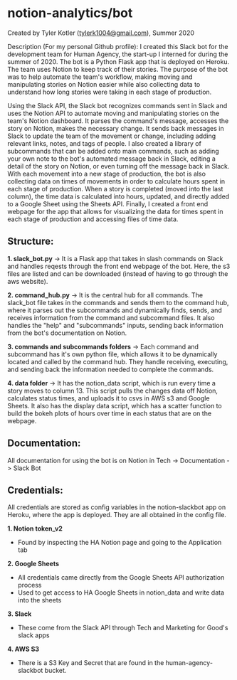 # notion-analytics/bot
Created by Tyler Kotler (tylerk1004@gmail.com), Summer 2020

Description (For my personal Github profile):
I created this Slack bot for the development team for Human Agency, the start-up I interned for during the summer of 2020. The bot is a Python Flask app that is deployed on Heroku. The team uses Notion to keep track of their stories. The purpose of the bot was to help automate the team's workflow, making moving and manipulating stories on Notion easier while also collecting data to understand how long stories were taking in each stage of production.

Using the Slack API, the Slack bot recognizes commands sent in Slack and uses the Notion API to automate moving and manipulating stories on the team's Notion dashboard. It parses the command's message, accesses the story on Notion, makes the necessary change. It sends back messages in Slack to update the team of the movement or change, including adding relevant links, notes, and tags of people. I also created a library of subcommands that can be added onto main commands, such as adding your own note to the bot's automated message back in Slack, editing a detail of the story on Notion, or even turning off the message back in Slack. With each movement into a new stage of production, the bot is also collecting data on times of movements in order to calculate hours spent in each stage of production. When a story is completed (moved into the last column), the time data is calculated into hours, updated, and directly added to a Google Sheet using the Sheets API. Finally, I created a front end webpage for the app that allows for visualizing the data for times spent in each stage of production and accessing files of time data. 


## Structure:
**1. slack_bot.py** -> It is a Flask app that takes in slash commands on Slack and handles reqests through the front end webpage of the bot. Here, the s3 files are listed and can be downloaded (instead of having to go through the aws website).

**2. command_hub.py** -> It is the central hub for all commands. The slack_bot file takes in the commands and sends them to the command hub, where it parses out the subcommands and dynamically finds, sends, and receives information from the command and subcommand files. It also handles the "help" and "subcommands" inputs, sending back information from the bot's documentation on Notion.

**3. commands and subcommands folders** -> Each command and subcommand has it's own python file, which allows it to be dynamically located and called by the command hub. They handle receiving, executing, and sending back the information needed to complete the commands.

**4. data folder** -> It has the notion_data script, which is run every time a story moves to column 13. This script pulls the changes data off Notion, calculates status times, and uploads it to csvs in AWS s3 and Google Sheets. It also has the display data script, which has a scatter function to build the bokeh plots of hours over time in each status that are on the webpage.

## Documentation:
All documentation for using the bot is on Notion in Tech -> Documentation -> Slack Bot

## Credentials:
All credentials are stored as config variables in the notion-slackbot app on Heroku, where the app is deployed. They are all obtained in the config file.

**1. Notion token_v2**
  - Found by inspecting the HA Notion page and going to the Application tab
  
**2. Google Sheets**
  - All credentials came directly from the Google Sheets API authorization process
  - Used to get access to HA Google Sheets in notion_data and write data into the sheets
  
**3. Slack**
 - These come from the Slack API through Tech and Marketing for Good's slack apps
 
 **4. AWS S3**
  - There is a S3 Key and Secret that are found in the human-agency-slackbot bucket.
 
 
